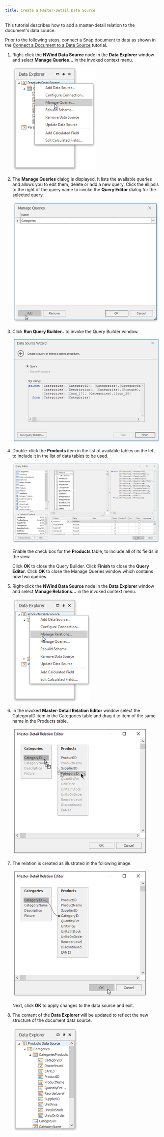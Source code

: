 ```yaml
---
title: Create a Master-Detail Data Source
---
```

This tutorial describes how to add a master-detail relation to the document's data source.

Prior to the following steps, connect a Snap document to data as shown in the [Connect a Document to a Data Source](../../../../interface-elements-for-desktop/articles/snap-reporting-engine/connect-to-data/connect-a-document-to-a-data-source.md) tutorial.
1. Right-click the **NWind Data Source** node in the **Data Explorer** window and select **Manage Queries...** in the invoked context menu.
	
	![Howto-Bind-Snap-Report-to-Data06](../../../images/Img19876.png)
2. The **Manage Queries** dialog is displayed. It lists the available queries and allows you to edit them, delete or add a new query. Click  the ellipsis to the right of the query name to invoke the **Query Editor** dialog for the selected query.
	
	![Howto-Bind-Snap-Report-to-Data06a](../../../images/Img120441.png)
3. Click **Run Query Builder..** to invoke the Query Builder window.
	
	![Howto-Bind-Snap-Report-to-Data04new](../../../images/Img120439.png)
4. Double-click the **Products** item in the list of available tables on the left to include it in the list of data tables to be used.
	
	![Howto-Bind-Snap-Report-to-Data07](../../../images/Img19877.png)
	
	Enable the check box for the **Products** table, to include all of its fields in the view.
	
	Click **OK** to close the Query Builder. Click **Finish** to close the **Query Editor**. Click **OK** to close the Manage Queries window which contains now two queries.
5. Right-click the **NWind Data Source** node in the **Data Explorer** window and select **Manage Relations...** in the invoked context menu.
	
	![Howto-Bind-Snap-Report-to-Data08](../../../images/Img120451.png)
6. In the invoked **Master-Detail Relation Editor** window select the CategoryID item in the Categories table and drag it to item of the same name in the Products table.
	
	![Howto-Bind-Snap-Report-to-Data08a](../../../images/Img120452.png)
7. The relation is created as illustrated in the following image.
	
	![Howto-Bind-Snap-Report-to-Data08b](../../../images/Img120453.png)
	
	Next, click **OK** to apply changes to the data source and exit.
8. The content of the **Data Explorer** will be updated to reflect the new structure of the document data source.
	
	![snap-master-detail-data-source](../../../images/Img22853.png)